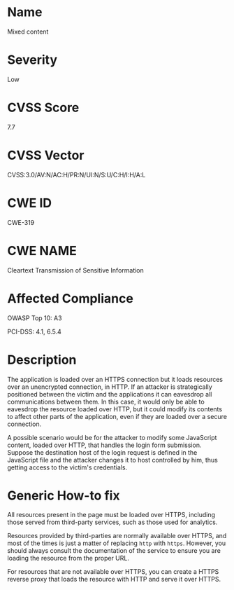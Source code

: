 
# Name

Mixed content

# Severity

Low

# CVSS Score

7.7

# CVSS Vector

CVSS:3.0/AV:N/AC:H/PR:N/UI:N/S:U/C:H/I:H/A:L

# CWE ID

CWE-319

# CWE NAME 

Cleartext Transmission of Sensitive Information

# Affected Compliance

OWASP Top 10: A3

PCI-DSS: 4.1, 6.5.4

# Description

The application is loaded over an HTTPS connection but it loads resources over an unencrypted connection, in HTTP. If an attacker is strategically positioned between the victim and the applications it can eavesdrop all communications between them. In this case, it would only be able to eavesdrop the resource loaded over HTTP, but it could modify its contents to affect other parts of the application, even if they are loaded over a secure connection.

A possible scenario would be for the attacker to modify some JavaScript content, loaded over HTTP, that handles the login form submission. Suppose the destination host of the login request is defined in the JavaScript file and the attacker changes it to host controlled by him, thus getting access to the victim's credentials.

# Generic How-to fix

All resources present in the page must be loaded over HTTPS, including those served from third-party services, such as those used for analytics.

Resources provided by third-parties are normally available over HTTPS, and most of the times is just a matter of replacing `http` with `https`. However, you should always consult the documentation of the service to ensure you are loading the resource from the proper URL.

For resources that are not available over HTTPS, you can create a HTTPS reverse proxy that loads the resource with HTTP and serve it over HTTPS.
